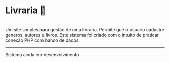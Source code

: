 <h1>Livraria 📖</h1>
<br>
Um site simples para gestão de uma livraria. Permite  que o usuario cadastre generos, autores e livros.
Este sistema foi criado com o intuito de praticar conexão PHP com banco de dados.

--- 

Sistema ainda em desenvolvimento
